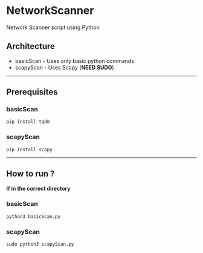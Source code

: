 # NetworkScanner
Network Scanner script using Python
## Architecture
- basicScan - Uses only basic python commands
- scapyScan - Uses Scapy (**NEED SUDO**)
---
## Prerequisites
### basicScan
    pip install tqdm
### scapyScan
    pip install scapy
---
## How to run ?
**If in the correct directory**
### basicScan
    python3 basicScan.py
### scapyScan
    sudo python3 scapyScan.py